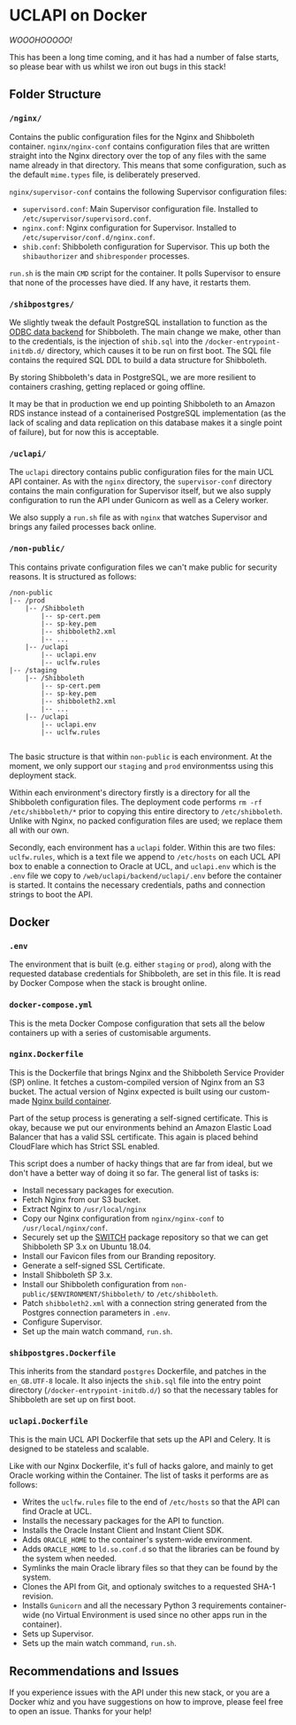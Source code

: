 # UCLAPI on Docker
*WOOOHOOOOO!*

This has been a long time coming, and it has had a number of false starts, so please bear with us whilst we iron out bugs in this stack!

## Folder Structure
### `/nginx/`
Contains the public configuration files for the Nginx and Shibboleth container.
`nginx/nginx-conf` contains configuration files that are written straight into the Nginx directory over the top of any files with the same name already in that directory. This means that some configuration, such as the default `mime.types` file, is deliberately preserved.

`nginx/supervisor-conf` contains the following Supervisor configuration files:

- `supervisord.conf`: Main Supervisor configuration file. Installed to `/etc/supervisor/supervisord.conf`.
- `nginx.conf`: Nginx configuration for Supervisor. Installed to `/etc/supervisor/conf.d/nginx.conf`.
- `shib.conf`: Shibboleth configuration for Supervisor. This up both the `shibauthorizer` and `shibresponder` processes.

`run.sh` is the main `CMD` script for the container. It polls Supervisor to ensure that none of the processes have died. If any have, it restarts them.

### `/shibpostgres/`
We slightly tweak the default PostgreSQL installation to function as the [ODBC data backend](https://wiki.shibboleth.net/confluence/display/SP3/ODBCStorageService) for Shibboleth. The main change we make, other than to the credentials, is the injection of `shib.sql` into the `/docker-entrypoint-initdb.d/` directory, which causes it to be run on first boot. The SQL file contains the required SQL DDL to build a data structure for Shibboleth.

By storing Shibboleth's data in PostgreSQL, we are more resilient to containers crashing, getting replaced or going offline.

It may be that in production we end up pointing Shibboleth to an Amazon RDS instance instead of a containerised PostgreSQL implementation (as the lack of scaling and data replication on this database makes it a single point of failure), but for now this is acceptable.

### `/uclapi/`
The `uclapi` directory contains public configuration files for the main UCL API container. As with the `nginx` directory, the `supervisor-conf` directory contains the main configuration for Supervisor itself, but we also supply configuration to run the API under Gunicorn as well as a Celery worker.

We also supply a `run.sh` file as with `nginx` that watches Supervisor and brings any failed processes back online.

### `/non-public/`
This contains private configuration files we can't make public for security reasons. It is structured as follows:
```
/non-public
|-- /prod
    |-- /Shibboleth
        |-- sp-cert.pem
        |-- sp-key.pem
        |-- shibboleth2.xml
        |-- ...
    |-- /uclapi
        |-- uclapi.env
        |-- uclfw.rules
|-- /staging
    |-- /Shibboleth
        |-- sp-cert.pem
        |-- sp-key.pem
        |-- shibboleth2.xml
        |-- ...
    |-- /uclapi
        |-- uclapi.env
        |-- uclfw.rules
    
```
The basic structure is that within `non-public` is each environment. At the moment, we only support our `staging` and `prod` environmentss using this deployment stack.

Within each environment's directory firstly is a directory for all the Shibboleth configuration files. The deployment code performs `rm -rf /etc/shibboleth/*` prior to copying this entire directory to `/etc/shibboleth`. Unlike with Nginx, no packed configuration files are used; we replace them all with our own.

Secondly, each environment has a `uclapi` folder. Within this are two files: `uclfw.rules`, which is a text file we append to `/etc/hosts` on each UCL API box to enable a connection to Oracle at UCL, and `uclapi.env` which is the `.env` file we copy to `/web/uclapi/backend/uclapi/.env` before the container is started. It contains the necessary credentials, paths and connection strings to boot the API.

## Docker
### `.env`
The environment that is built (e.g. either `staging` or `prod`), along with the requested database credentials for Shibboleth, are set in this file. It is read by Docker Compose when the stack is brought online.

### `docker-compose.yml`
This is the meta Docker Compose configuration that sets all the below containers up with a series of customisable arguments.

### `nginx.Dockerfile`
This is the Dockerfile that brings Nginx and the Shibboleth Service Provider (SP) online. It fetches a custom-compiled version of Nginx from an S3 bucket. The actual version of Nginx expected is built using our custom-made [Nginx build container](https://github.com/uclapi/nginx-build).

Part of the setup process is generating a self-signed certificate. This is okay, because we put our environments behind an Amazon Elastic Load Balancer that has a valid SSL certificate. This again is placed behind CloudFlare which has Strict SSL enabled.

This script does a number of hacky things that are far from ideal, but we don't have a better way of doing it so far. The general list of tasks is:

- Install necessary packages for execution.
- Fetch Nginx from our S3 bucket.
- Extract Nginx to `/usr/local/nginx`
- Copy our Nginx configuration from `nginx/nginx-conf` to `/usr/local/nginx/conf`.
- Securely set up the [SWITCH](https://switch.ch) package repository so that we can get Shibboleth SP 3.x on Ubuntu 18.04.
- Install our Favicon files from our Branding repository.
- Generate a self-signed SSL Certificate.
- Install Shibboleth SP 3.x.
- Install our Shibboleth configuration from `non-public/$ENVIRONMENT/Shibboleth/` to `/etc/shibboleth`.
- Patch `shibboleth2.xml` with a connection string generated from the Postgres connection parameters in `.env`.
- Configure Supervisor.
- Set up the main watch command, `run.sh`.

### `shibpostgres.Dockerfile`
This inherits from the standard `postgres` Dockerfile, and patches in the `en_GB.UTF-8` locale. It also injects the `shib.sql` file into the entry point directory (`/docker-entrypoint-initdb.d/`) so that the necessary tables for Shibboleth are set up on first boot.

### `uclapi.Dockerfile`
This is the main UCL API Dockerfile that sets up the API and Celery. It is designed to be stateless and scalable.

Like with our Nginx Dockerfile, it's full of hacks galore, and mainly to get Oracle working within the Container. The list of tasks it performs are as follows:

- Writes the `uclfw.rules` file to the end of `/etc/hosts` so that the API can find Oracle at UCL.
- Installs the necessary packages for the API to function.
- Installs the Oracle Instant Client and Instant Client SDK.
- Adds `ORACLE_HOME` to the container's system-wide environment.
- Adds `ORACLE_HOME` to `ld.so.conf.d` so that the libraries can be found by the system when needed.
- Symlinks the main Oracle library files so that they can be found by the system.
- Clones the API from Git, and optionaly switches to a requested SHA-1 revision.
- Installs `Gunicorn` and all the necessary Python 3 requirements container-wide (no Virtual Environment is used since no other apps run in the container).
- Sets up Supervisor.
- Sets up the main watch command, `run.sh`.

## Recommendations and Issues
If you experience issues with the API under this new stack, or you are a Docker whiz and you have suggestions on how to improve, please feel free to open an issue. Thanks for your help!